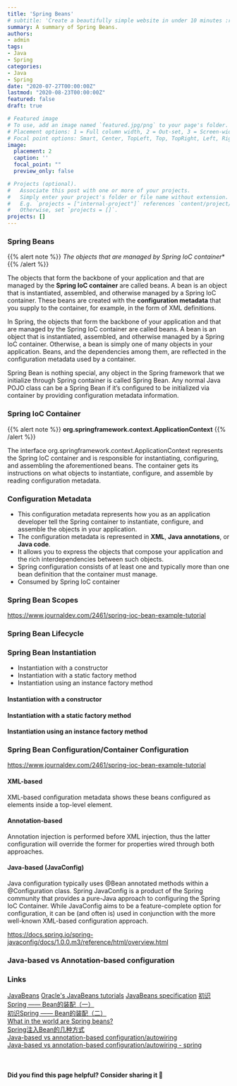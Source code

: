 ```yaml
---
title: 'Spring Beans'
# subtitle: 'Create a beautifully simple website in under 10 minutes :rocket:'
summary: A summary of Spring Beans.
authors:
- admin
tags:
- Java
- Spring
categories:
- Java
- Spring
date: "2020-07-27T00:00:00Z"
lastmod: "2020-08-23T00:00:00Z"
featured: false
draft: true

# Featured image
# To use, add an image named `featured.jpg/png` to your page's folder.
# Placement options: 1 = Full column width, 2 = Out-set, 3 = Screen-width
# Focal point options: Smart, Center, TopLeft, Top, TopRight, Left, Right, BottomLeft, Bottom, BottomRight
image:
  placement: 2
  caption: ''
  focal_point: ""
  preview_only: false

# Projects (optional).
#   Associate this post with one or more of your projects.
#   Simply enter your project's folder or file name without extension.
#   E.g. `projects = ["internal-project"]` references `content/project/deep-learning/index.md`.
#   Otherwise, set `projects = []`.
projects: []
---
```


### Spring Beans

{{% alert note %}}
**The objects that are managed by Spring IoC* container**
{{% /alert %}}

The objects that form the backbone of your application and that are managed by the **Spring IoC container** are called beans. A bean is an object that is instantiated, assembled, and otherwise managed by a Spring IoC container. These beans are created with the **configuration metadata** that you supply to the container, for example, in the form of XML <bean/> definitions.

In Spring, the objects that form the backbone of your application and that are managed by the Spring IoC container are called beans. A bean is an object that is instantiated, assembled, and otherwise managed by a Spring IoC container. Otherwise, a bean is simply one of many objects in your application. Beans, and the dependencies among them, are reflected in the configuration metadata used by a container.

Spring Bean is nothing special, any object in the Spring framework that we initialize through Spring container is called Spring Bean. Any normal Java POJO class can be a Spring Bean if it’s configured to be initialized via container by providing configuration metadata information.


### Spring IoC Container

{{% alert note %}}
**org.springframework.context.ApplicationContext**
{{% /alert %}}

The interface org.springframework.context.ApplicationContext represents the Spring IoC container and is responsible for instantiating, configuring, and assembling the aforementioned beans. The container gets its instructions on what objects to instantiate, configure, and assemble by reading configuration metadata. 


### Configuration Metadata

- This configuration metadata represents how you as an application developer tell the Spring container to instantiate, configure, and assemble the objects in your application.
- The configuration metadata is represented in **XML**, **Java annotations**, or **Java code**. 
- It allows you to express the objects that compose your application and the rich interdependencies between such objects.
- Spring configuration consists of at least one and typically more than one bean definition that the container must manage. 
- Consumed by Spring IoC container


### Spring Bean Scopes
https://www.journaldev.com/2461/spring-ioc-bean-example-tutorial

### Spring Bean Lifecycle

### Spring Bean Instantiation

- Instantiation with a constructor
- Instantiation with a static factory method
- Instantiation using an instance factory method


#### Instantiation with a constructor

#### Instantiation with a static factory method

#### Instantiation using an instance factory method

### Spring Bean Configuration/Container Configuration
https://www.journaldev.com/2461/spring-ioc-bean-example-tutorial

#### XML-based

XML-based configuration metadata shows these beans configured as <bean/> elements inside a top-level <beans/> element.

#### Annotation-based

Annotation injection is performed before XML injection, thus the latter configuration will override the former for properties wired through both approaches.



#### Java-based (JavaConfig)

Java configuration typically uses @Bean annotated methods within a @Configuration class.
Spring JavaConfig is a product of the Spring community that provides a pure-Java approach to configuring the Spring IoC Container. While JavaConfig aims to be a feature-complete option for configuration, it can be (and often is) used in conjunction with the more well-known XML-based configuration approach.

https://docs.spring.io/spring-javaconfig/docs/1.0.0.m3/reference/html/overview.html


### Java-based vs Annotation-based configuration





### Links
[JavaBeans](https://en.wikipedia.org/wiki/JavaBeans)
[Oracle's JavaBeans tutorials](http://download.oracle.com/javase/tutorial/javabeans/)
[JavaBeans specification](http://www.oracle.com/technetwork/java/javase/documentation/spec-136004.html)
[初识Spring —— Bean的装配（一）](https://juejin.im/post/6844903618567471112)  
[初识Spring —— Bean的装配（二）](https://juejin.im/post/6844903619834150919)  
[What in the world are Spring beans?](https://stackoverflow.com/questions/17193365/what-in-the-world-are-spring-beans)  
[Spring注入Bean的几种方式](https://juejin.im/post/6844903813753602056)  
[Java-based vs annotation-based configuration/autowiring](https://stackoverflow.com/questions/41615041/java-based-vs-annotation-based-configuration-autowiring)  
[Java-based vs annotation-based configuration/autowiring - spring](https://html.developreference.com/article/14966783/Java-based+vs+annotation-based+configuration+autowiring)  

<br>

#### Did you find this page helpful? Consider sharing it 🙌
